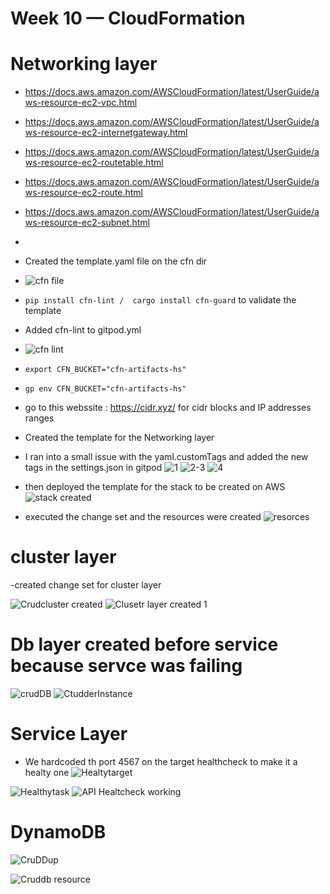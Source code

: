 # Week 10 — CloudFormation
# Networking layer 
- https://docs.aws.amazon.com/AWSCloudFormation/latest/UserGuide/aws-resource-ec2-vpc.html
- https://docs.aws.amazon.com/AWSCloudFormation/latest/UserGuide/aws-resource-ec2-internetgateway.html
- https://docs.aws.amazon.com/AWSCloudFormation/latest/UserGuide/aws-resource-ec2-routetable.html
- https://docs.aws.amazon.com/AWSCloudFormation/latest/UserGuide/aws-resource-ec2-route.html
- https://docs.aws.amazon.com/AWSCloudFormation/latest/UserGuide/aws-resource-ec2-subnet.html
- 

- Created the template.yaml file on the cfn dir 
- ![cfn file](https://user-images.githubusercontent.com/114304965/233861347-1bfd587d-eafe-4deb-a21f-7b8da6de0a41.PNG)

- ``` pip install cfn-lint /  cargo install cfn-guard ``` to validate the template 
- Added cfn-lint to gitpod.yml 
- ![cfn lint](https://user-images.githubusercontent.com/114304965/233861585-e656d4dc-d8de-45bd-ae9b-f72e7cb39db8.PNG)


-  ```export CFN_BUCKET="cfn-artifacts-hs"```
-  ```gp env CFN_BUCKET="cfn-artifacts-hs"```

- go to this webssite : https://cidr.xyz/ for cidr blocks and IP addresses ranges 

- Created the template for the Networking layer 
- I ran into a small issue with the yaml.customTags and added the new tags in the settings.json in gitpod 
![1](https://user-images.githubusercontent.com/114304965/233963055-a3470755-48aa-41d5-a330-5ccb6708b49f.PNG)
![2-3](https://user-images.githubusercontent.com/114304965/233963068-560c8752-0faf-48d6-9227-9708cfbd6ce1.PNG)
![4](https://user-images.githubusercontent.com/114304965/233963090-7f34dc54-2e8a-4e0b-952d-5a1eec1aea15.PNG)


- then deployed the template for the stack  to be created on AWS 
![stack created](https://user-images.githubusercontent.com/114304965/233963370-87d085d0-8239-4544-83c2-e760c79c935a.PNG)


- executed the change set and the resources were created 
![resorces](https://user-images.githubusercontent.com/114304965/233962700-457ab663-fb83-4985-ab54-3f1ce64fec2f.PNG)

# cluster layer
-created change set for cluster layer

![Crudcluster created](https://github.com/hazemshaalan/aws-bootcamp-cruddur-2023/assets/114304965/2205d75b-6374-4402-b4b3-222eb953472e)
![Clusetr layer created 1](https://github.com/hazemshaalan/aws-bootcamp-cruddur-2023/assets/114304965/345ee272-407b-4ea1-8602-900935bc2bc9)

# Db layer created before service because servce was failing 

![crudDB](https://github.com/hazemshaalan/aws-bootcamp-cruddur-2023/assets/114304965/b1a100be-1ee0-45f6-a894-a421862b78a6)
![CtudderInstance](https://github.com/hazemshaalan/aws-bootcamp-cruddur-2023/assets/114304965/90514bc4-d7dd-4700-be66-5025595093b5)

# Service Layer 
-   We hardcoded th port 4567 on the target healthcheck to make it a healty one
![Healtytarget](https://github.com/hazemshaalan/aws-bootcamp-cruddur-2023/assets/114304965/46a88847-6583-4318-86a0-c6d753892880)



![Healthytask](https://github.com/hazemshaalan/aws-bootcamp-cruddur-2023/assets/114304965/d9072f43-051c-448a-824b-f8bc47267aa3)
![API Healtcheck working](https://github.com/hazemshaalan/aws-bootcamp-cruddur-2023/assets/114304965/1ec1d3a7-4651-44ad-bb6e-281fb78fcc8e)



# DynamoDB

![CruDDup](https://github.com/hazemshaalan/aws-bootcamp-cruddur-2023/assets/114304965/e0ecffa0-dde6-4c8d-9608-310c30b4cbe9)

![Cruddb resource](https://github.com/hazemshaalan/aws-bootcamp-cruddur-2023/assets/114304965/a491d936-84d6-46c2-ad61-3d153d50dd0f)

